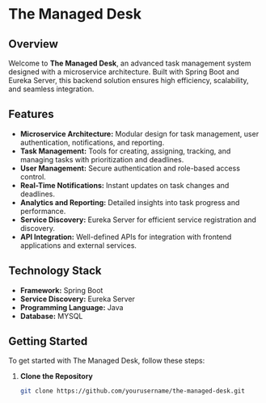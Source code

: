# The Managed Desk

## Overview

Welcome to **The Managed Desk**, an advanced task management system designed with a microservice architecture. Built with Spring Boot and Eureka Server, this backend solution ensures high efficiency, scalability, and seamless integration.

## Features

- **Microservice Architecture:** Modular design for task management, user authentication, notifications, and reporting.
- **Task Management:** Tools for creating, assigning, tracking, and managing tasks with prioritization and deadlines.
- **User Management:** Secure authentication and role-based access control.
- **Real-Time Notifications:** Instant updates on task changes and deadlines.
- **Analytics and Reporting:** Detailed insights into task progress and performance.
- **Service Discovery:** Eureka Server for efficient service registration and discovery.
- **API Integration:** Well-defined APIs for integration with frontend applications and external services.

## Technology Stack

- **Framework:** Spring Boot
- **Service Discovery:** Eureka Server
- **Programming Language:** Java
- **Database:** MYSQL

## Getting Started

To get started with The Managed Desk, follow these steps:

1. **Clone the Repository**

   ```bash
   git clone https://github.com/yourusername/the-managed-desk.git
